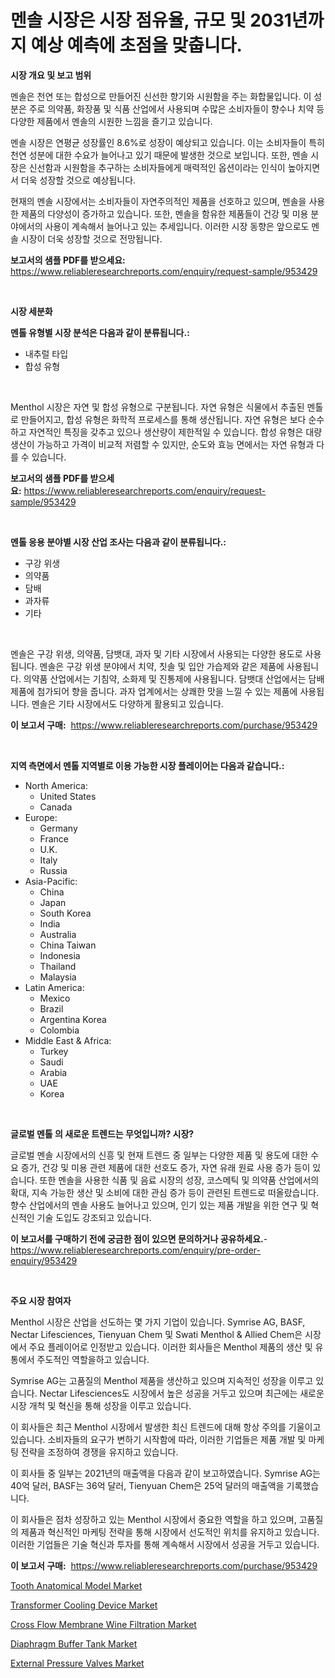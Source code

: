 <p><h1>멘솔 시장은 시장 점유율, 규모 및 2031년까지 예상 예측에 초점을 맞춥니다.</h1></p><p><strong>시장 개요 및 보고 범위</strong></p>
<p><p>멘솔은 천연 또는 합성으로 만들어진 신선한 향기와 시원함을 주는 화합물입니다. 이 성분은 주로 의약품, 화장품 및 식품 산업에서 사용되며 수많은 소비자들이 향수나 치약 등 다양한 제품에서 멘솔의 시원한 느낌을 즐기고 있습니다. </p><p>멘솔 시장은 연평균 성장률인 8.6%로 성장이 예상되고 있습니다. 이는 소비자들이 특히 천연 성분에 대한 수요가 늘어나고 있기 때문에 발생한 것으로 보입니다. 또한, 멘솔 시장은 신선함과 시원함을 추구하는 소비자들에게 매력적인 옵션이라는 인식이 높아지면서 더욱 성장할 것으로 예상됩니다.</p><p>현재의 멘솔 시장에서는 소비자들이 자연주의적인 제품을 선호하고 있으며, 멘솔을 사용한 제품의 다양성이 증가하고 있습니다. 또한, 멘솔을 함유한 제품들이 건강 및 미용 분야에서의 사용이 계속해서 늘어나고 있는 추세입니다. 이러한 시장 동향은 앞으로도 멘솔 시장이 더욱 성장할 것으로 전망됩니다.</p></p>
<p><strong>보고서의 샘플 PDF를 받으세요:</strong> <a href="https://www.reliableresearchreports.com/enquiry/request-sample/953429">https://www.reliableresearchreports.com/enquiry/request-sample/953429</a></p>
<p>&nbsp;</p>
<p><strong>시장 세분화</strong></p>
<p><strong>멘톨 유형별 시장 분석은 다음과 같이 분류됩니다.:</strong></p>
<p><ul><li>내추럴 타입</li><li>합성 유형</li></ul></p>
<p>&nbsp;</p>
<p><p>Menthol 시장은 자연 및 합성 유형으로 구분됩니다. 자연 유형은 식물에서 추출된 멘톨로 만들어지고, 합성 유형은 화학적 프로세스를 통해 생산됩니다. 자연 유형은 보다 순수하고 자연적인 특징을 갖추고 있으나 생산량이 제한적일 수 있습니다. 합성 유형은 대량 생산이 가능하고 가격이 비교적 저렴할 수 있지만, 순도와 효능 면에서는 자연 유형과 다를 수 있습니다.</p></p>
<p><strong>보고서의 샘플 PDF를 받으세요:</strong>&nbsp;<a href="https://www.reliableresearchreports.com/enquiry/request-sample/953429">https://www.reliableresearchreports.com/enquiry/request-sample/953429</a></p>
<p>&nbsp;</p>
<p><strong> 멘톨 응용 분야별 시장 산업 조사는 다음과 같이 분류됩니다.:</strong></p>
<p><ul><li>구강 위생</li><li>의약품</li><li>담배</li><li>과자류</li><li>기타</li></ul></p>
<p>&nbsp;</p>
<p><p>멘솔은 구강 위생, 의약품, 담뱃대, 과자 및 기타 시장에서 사용되는 다양한 용도로 사용됩니다. 멘솔은 구강 위생 분야에서 치약, 칫솔 및 입안 가습제와 같은 제품에 사용됩니다. 의약품 산업에서는 기침약, 소화제 및 진통제에 사용됩니다. 담뱃대 산업에서는 담배 제품에 첨가되어 향을 줍니다. 과자 업계에서는 상쾌한 맛을 느낄 수 있는 제품에 사용됩니다. 멘솔은 기타 시장에서도 다양하게 활용되고 있습니다.</p></p>
<p><strong>이 보고서 구매:</strong>&nbsp; <a href="https://www.reliableresearchreports.com/purchase/953429">https://www.reliableresearchreports.com/purchase/953429</a></p>
<p>&nbsp;</p>
<p><strong>지역 측면에서 멘톨 지역별로 이용 가능한 시장 플레이어는 다음과 같습니다.:</strong></p>
<p><ul>
    <li>
        North America:
        <ul>
            <li>United States</li>
            <li>Canada</li>
        </ul>
    </li>
    <li>
        Europe:
        <ul>
            <li>Germany</li>
            <li>France</li>
            <li>U.K.</li>
            <li>Italy</li>
            <li>Russia</li>
        </ul>
    </li>
    <li>
        Asia-Pacific:
        <ul>
            <li>China</li>
            <li>Japan</li>
            <li>South Korea</li>
            <li>India</li>
            <li>Australia</li>
            <li>China Taiwan</li>
            <li>Indonesia</li>
            <li>Thailand</li>
            <li>Malaysia</li>
        </ul>
    </li>
    <li>
        Latin America:
        <ul>
            <li>Mexico</li>
            <li>Brazil</li>
            <li>Argentina Korea</li>
            <li>Colombia</li>
        </ul>
    </li>
    <li>
        Middle East & Africa:
        <ul>
            <li>Turkey</li>
            <li>Saudi</li>
            <li>Arabia</li>
            <li>UAE</li>
            <li>Korea</li>
        </ul>
    </li>
    </ul></p>
<p>&nbsp;</p>
<p><strong>글로벌 멘톨 의 새로운 트렌드는 무엇입니까? 시장?</strong></p>
<p><p>글로벌 멘솔 시장에서의 신흥 및 현재 트렌드 중 일부는 다양한 제품 및 용도에 대한 수요 증가, 건강 및 미용 관련 제품에 대한 선호도 증가, 자연 유래 원료 사용 증가 등이 있습니다. 또한 멘솔을 사용한 식품 및 음료 시장의 성장, 코스메틱 및 의약품 산업에서의 확대, 지속 가능한 생산 및 소비에 대한 관심 증가 등이 관련된 트렌드로 떠올랐습니다. 향수 산업에서의 멘솔 사용도 늘어나고 있으며, 인기 있는 제품 개발을 위한 연구 및 혁신적인 기술 도입도 강조되고 있습니다.</p></p>
<p><strong>이 보고서를 구매하기 전에 궁금한 점이 있으면 문의하거나 공유하세요.</strong>- <a href="https://www.reliableresearchreports.com/enquiry/pre-order-enquiry/953429">https://www.reliableresearchreports.com/enquiry/pre-order-enquiry/953429</a></p>
<p>&nbsp;</p>
<p><strong>주요 시장 참여자</strong></p>
<p><p>Menthol 시장은 산업을 선도하는 몇 가지 기업이 있습니다. Symrise AG, BASF, Nectar Lifesciences, Tienyuan Chem 및 Swati Menthol & Allied Chem은 시장에서 주요 플레이어로 인정받고 있습니다. 이러한 회사들은 Menthol 제품의 생산 및 유통에서 주도적인 역할을하고 있습니다.</p><p>Symrise AG는 고품질의 Menthol 제품을 생산하고 있으며 지속적인 성장을 이루고 있습니다. Nectar Lifesciences도 시장에서 높은 성공을 거두고 있으며 최근에는 새로운 시장 개척 및 혁신을 통해 성장을 이루고 있습니다.</p><p>이 회사들은 최근 Menthol 시장에서 발생한 최신 트렌드에 대해 항상 주의를 기울이고 있습니다. 소비자들의 요구가 변하기 시작함에 따라, 이러한 기업들은 제품 개발 및 마케팅 전략을 조정하여 경쟁을 유지하고 있습니다.</p><p>이 회사들 중 일부는 2021년의 매출액을 다음과 같이 보고하였습니다. Symrise AG는 40억 달러, BASF는 36억 달러, Tienyuan Chem은 25억 달러의 매출액을 기록했습니다.</p><p>이 회사들은 점차 성장하고 있는 Menthol 시장에서 중요한 역할을 하고 있으며, 고품질의 제품과 혁신적인 마케팅 전략을 통해 시장에서 선도적인 위치를 유지하고 있습니다. 이러한 기업들은 기술 혁신과 투자를 통해 계속해서 시장에서 성공을 거두고 있습니다.</p></p>
<p><strong>이 보고서 구매:</strong>&nbsp;&nbsp;<a href="https://www.reliableresearchreports.com/purchase/953429">https://www.reliableresearchreports.com/purchase/953429</a></p>
<p><p><a href="https://rainy-horn-d69.notion.site/Tooth-Anatomical-Model-Market-Size-Share-Trends-Analysis-Report-By-Application-Regional-Outlook--5965d58af2254e04a600f2dbb1ce4510">Tooth Anatomical Model Market</a></p><p><a href="https://github.com/cecuraprangm/Market-Research-Report-List-1/blob/main/transformer-cooling-device-market.md">Transformer Cooling Device Market</a></p><p><a href="https://issuu.com/reportprime-2/docs/cross-flow-membrane-wine-filtration-market-size-20">Cross Flow Membrane Wine Filtration Market</a></p><p><a href="https://woozy-pyroraptor-a1f.notion.site/Diaphragm-Buffer-Tank-Market-Size-Reflecting-a-Forecast-Till-2031-Market-By-Type-By-Application-an-6c678660c10d4da58fc942294c0eb851">Diaphragm Buffer Tank Market</a></p><p><a href="https://github.com/ChiragRP21/Market-Research-Report-List-3/blob/main/external-pressure-valves-market.md">External Pressure Valves Market</a></p></p>
